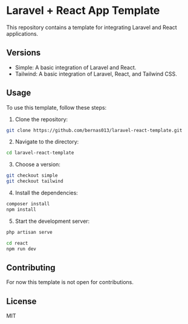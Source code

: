 # Laravel + React App Template

This repository contains a template for integrating Laravel and React applications.

## Versions

* Simple: A basic integration of Laravel and React.
* Tailwind: A basic integration of Laravel, React, and Tailwind CSS.

## Usage

To use this template, follow these steps:

1. Clone the repository:

```bash
git clone https://github.com/bernas013/laravel-react-template.git
```

2. Navigate to the directory:

```bash
cd laravel-react-template
```

3. Choose a version:

```bash
git checkout simple
git checkout tailwind
```

4. Install the dependencies:

```bash
composer install
npm install
```

5. Start the development server:

```bash
php artisan serve

cd react
npm run dev
```

## Contributing
For now this template is not open for contributions.

## License
MIT
